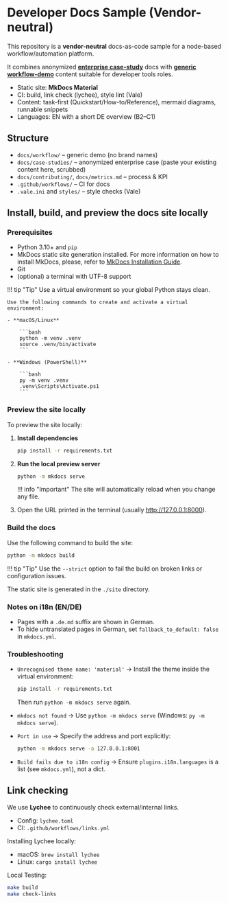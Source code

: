 # Developer Docs Sample (Vendor-neutral)

This repository is a **vendor-neutral** docs-as-code sample for a node-based workflow/automation platform.

It combines anonymized [**enterprise case-study**](docs/case-studies/enterprise/docs/index.md) docs with [**generic workflow-demo**](docs/ai/ai-transform.md) content suitable for developer tools roles.

- Static site: **MkDocs Material**
- CI: build, link check (lychee), style lint (Vale)
- Content: task-first (Quickstart/How-to/Reference), mermaid diagrams, runnable snippets
- Languages: EN with a short DE overview (B2–C1)

## Structure
- `docs/workflow/` – generic demo (no brand names)
- `docs/case-studies/` – anonymized enterprise case (paste your existing content here, scrubbed)
- `docs/contributing/`, `docs/metrics.md` – process & KPI
- `.github/workflows/` – CI for docs
- `.vale.ini` and `styles/` – style checks (Vale)

## Install, build, and preview the docs site locally

### Prerequisites

- Python 3.10+ and `pip`
- MkDocs static site generation installed. For more information on how to install MkDocs, please, refer to [MkDocs Installation Guide](https://www.mkdocs.org/user-guide/installation/#installing-mkdocs).
- Git
- (optional) a terminal with UTF-8 support

!!! tip "Tip"
Use a virtual environment so your global Python stays clean.

    Use the following commands to create and activate a virtual environment:

    - **macOS/Linux**
  
        ```bash
        python -m venv .venv
        source .venv/bin/activate
        ```

    - **Windows (PowerShell)**
  
        ```bash
        py -m venv .venv
        .venv\Scripts\Activate.ps1
        ```

### Preview the site locally

To preview the site locally:

1. **Install dependencies**

    ```bash
    pip install -r requirements.txt
    ```

2. **Run the local preview server**

    ```bash
    python -m mkdocs serve
    ```

   !!! info "Important"
   The site will automatically reload when you change any file.

3. Open the URL printed in the terminal (usually <http://127.0.0.1:8000>).

### Build the docs

Use the following command to build the site:

```bash
python -m mkdocs build
```

!!! tip "Tip"
Use the `--strict` option to fail the build on broken links or configuration issues.

The static site is generated in the `./site` directory.

### Notes on i18n (EN/DE)

- Pages with a `.de.md` suffix are shown in German.
- To hide untranslated pages in German, set `fallback_to_default: false` in `mkdocs.yml`.

### Troubleshooting

- `Unrecognised theme name: 'material'` → Install the theme inside the virtual environment:

    ```bash
    pip install -r requirements.txt
    ```

  Then run `python -m mkdocs serve` again.

- `mkdocs not found` → Use `python -m mkdocs serve` (Windows: `py -m mkdocs serve`).

- `Port in use` → Specify the address and port explicitly:

    ```bash
    python -m mkdocs serve -a 127.0.0.1:8001
    ```

- `Build fails due to i18n config` → Ensure `plugins.i18n.languages` is a list (see `mkdocs.yml`), not a dict.

## Link checking

We use **Lychee** to continuously check external/internal links.

- Config: `lychee.toml`
- CI: `.github/workflows/links.yml`

Installing Lychee locally:
- macOS: `brew install lychee`
- Linux: `cargo install lychee`

Local Testing:

```bash
make build
make check-links
```